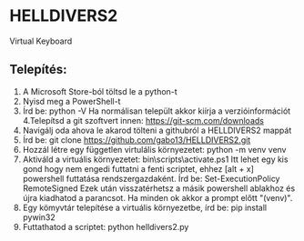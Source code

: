 # HELLDIVERS2
Virtual Keyboard

## Telepítés:

1. A Microsoft Store-ból töltsd le a python-t
2. Nyisd meg a PowerShell-t
3. Írd be: python -V
Ha normálisan települt akkor kiírja a verzióinformációt
4.Telepítsd a git szoftvert innen:
https://git-scm.com/downloads
5. Navigálj oda ahova le akarod tölteni a githubról a HELLDIVERS2 mappát
6. Írd be: git clone https://github.com/gabo13/HELLDIVERS2.git
7. Hozzál létre egy független virtulális környezetet:
python -m venv venv
8. Aktiváld a virtuális környezetet:
bin\scripts\activate.ps1
Itt lehet egy kis gond hogy nem engedi futtatni a fenti scriptet, ehhez [alt + x] powershell futtatása rendszergazdaként.
Írd be: Set-ExecutionPolicy RemoteSigned
Ezek után visszatérhetsz a másik powershell ablakhoz és újra kiadhatod a parancsot.
Ha minden ok akkor a prompt előtt "(venv)".
9. Egy kömyvtár telepítése a virtuális környezetbe, írd be: pip install pywin32
10. Futtathatod a scriptet:
python helldivers2.py 